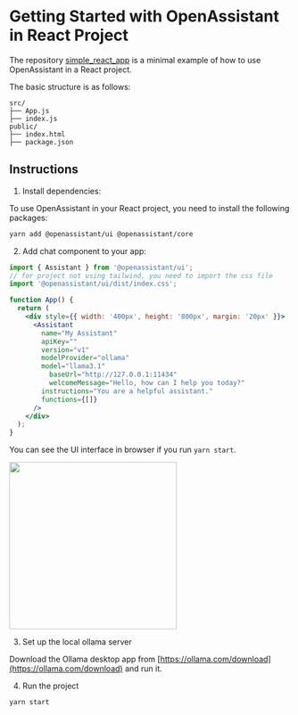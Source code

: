 # Getting Started with OpenAssistant in React Project

The repository [simple_react_app](https://github.com/openassistant/simple_react_app) is a minimal example of how to use OpenAssistant in a React project.

The basic structure is as follows:

```
src/
├── App.js
├── index.js
public/
├── index.html
├── package.json
```

## Instructions

1. Install dependencies:

To use OpenAssistant in your React project, you need to install the following packages:

```bash
yarn add @openassistant/ui @openassistant/core 
```

2. Add chat component to your app:

```jsx
import { Assistant } from '@openassistant/ui';
// for project not using tailwind, you need to import the css file
import '@openassistant/ui/dist/index.css';

function App() {
  return (
    <div style={{ width: '400px', height: '800px', margin: '20px' }}>
      <Assistant
        name="My Assistant"
        apiKey=""
        version="v1"
        modelProvider="ollama"
        model="llama3.1"
          baseUrl="http://127.0.0.1:11434"
          welcomeMessage="Hello, how can I help you today?"
        instructions="You are a helpful assistant."
        functions={[]}
      />
    </div>
  );
}
```

You can see the UI interface in browser if you run `yarn start`.

<img width="300" alt="" src="https://github.com/user-attachments/assets/394a9bb6-6022-477d-a98d-f85db043ce71" />

3. Set up the local ollama server

Download the Ollama desktop app from [https://ollama.com/download](https://ollama.com/download) and run it.



4. Run the project

```bash
yarn start
```

